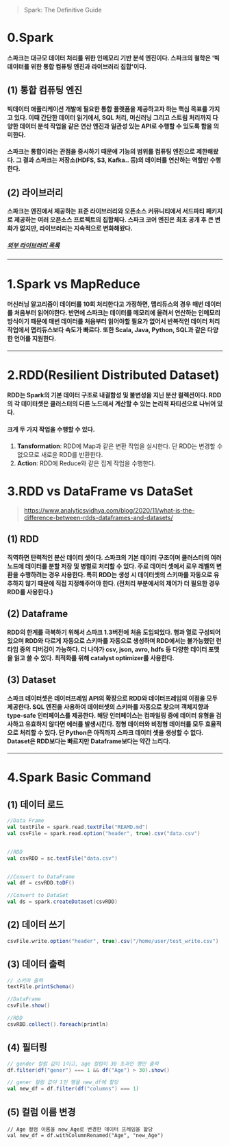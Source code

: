 > Spark: The Definitive Guide
# 0.Spark
#### 스파크는 대규모 데이터 처리를 위한 인메모리 기반 분석 엔진이다. 스파크의 철학은 '빅데이터를 위한 통합 컴퓨팅 엔진과 라이브러리 집합'이다.
## (1) 통합 컴퓨팅 엔진
#### 빅데이터 애플리케이션 개발에 필요한 통합 플랫폼을 제공하고자 하는 핵심 목표를 가지고 있다. 이때 간단한 데이터 읽기에서, SQL 처리, 머신러닝 그리고 스트림 처리까지 다양한 데이터 분석 작업을 같은 연산 엔진과 일관성 있는 API로 수행할 수 있도록 함을 의미한다.
#### 스파크는 통합이라는 관점을 중시하기 때문에 기능의 범위를 컴퓨팅 엔진으로 제한해왔다. 그 결과 스파크는 저장소(HDFS, S3, Kafka.. 등)의 데이터를 연산하는 역할만 수행한다.
## (2) 라이브러리
#### 스파크는 엔진에서 제공하는 표준 라이브러리와 오픈소스 커뮤니티에서 서드파티 패키지로 제공하는 여러 오픈소스 프로젝트의 집합체다. 스파크 코어 엔진은 최초 공개 후 큰 변화가 없지만, 라이브러리는 지속적으로 변화해왔다.

##### [외부 라이브러리 목록](http://spark-packages.org)
---
# 1.Spark vs MapReduce
#### 머신러닝 알고리즘이 데이터를 10회 처리한다고 가정하면, 맵리듀스의 경우 매번 데이터를 처음부터 읽어야한다. 반면에 스파크는 데이터를 메모리에 올려서 연산하는 인메모리 방식이기 때문에 매번 데이터를 처음부터 읽어야할 필요가 없어서 반복적인 데이터 처리 작업에서 맵리듀스보다 속도가 빠르다. 또한 Scala, Java, Python, SQL과 같은 다양한 언어를 지원한다. 
---
# 2.RDD(Resilient Distributed Dataset)
#### RDD는 Spark의 기본 데이터 구조로 내결함성 및 불변성을 지닌 분산 컬렉션이다. RDD의 각 데이터셋은 클러스터의 다른 노드에서 계산할 수 있는 논리적 파티션으로 나뉘어 있다.
#### 크게 두 가지 작업을 수행할 수 있다. 
1. **Tansformation**: RDD에 Map과 같은 변환 작업을 실시한다. 단 RDD는 변경할 수 없으므로 새로운 RDD를 반환한다.
2. **Action**: RDD에 Reduce와 같은 집계 작업을 수행한다.

# 3.RDD vs DataFrame vs DataSet
> https://www.analyticsvidhya.com/blog/2020/11/what-is-the-difference-between-rdds-dataframes-and-datasets/
## (1) RDD
#### 직역하면 탄력적인 분산 데이터 셋이다. 스파크의 기본 데이터 구조이며 클러스터의 여러 노드에 데이터를 분할 저장 및 병렬로 처리할 수 있다. 주로 데이터 셋에서 로우 레벨의 변환을 수행하려는 경우 사용한다. 특히 RDD는 생성 시 데이터셋의 스키마를 자동으로 유추하지 않기 때문에 직접 지정해주어야 한다. (전처리 부분에서의 제어가 더 필요한 경우 RDD를 사용한다.) 

## (2) Dataframe
#### RDD의 한계를 극복하기 위해서 스파크 1.3버전에 처음 도입되었다. 행과 열로 구성되어 있으며 RDD와 다르게 자동으로 스키마를 자동으로 생성하며 RDD에서는 불가능했던 런타임 중의 디버깅이 가능하다. 더 나아가 csv, json, avro, hdfs 등 다양한 데이터 포맷을 읽고 쓸 수 있다. 최적화를 위해 catalyst optimizer를 사용한다.

## (3) Dataset
#### 스파크 데이터셋은 데이터프레임 API의 확장으로 RDD와 데이터프레임의 이점을 모두 제공한다. SQL 엔진을 사용하여 데이터셋의 스키마를 자동으로 찾으며 객체지향과 type-safe 인터페이스를 제공한다. 해당 인터페이스는 컴파일링 중에 데이터 유형을 검사하고 유효하지 않다면 에러를 발생시킨다. 정형 데이터와 비정형 데이터를 모두 효율적으로 처리할 수 있다. 단 Python은 아직까지 스파크 데이터 셋을 생성할 수 없다. Dataset은 RDD보다는 빠르지만 Dataframe보다는 약간 느리다.
---

# 4.Spark Basic Command
## (1) 데이터 로드
```scala
//Data Frame
val textFile = spark.read.textFile("REAMD.md")
val csvFile = spark.read.option("header", true).csv("data.csv")


//RDD
val csvRDD = sc.textFile("data.csv")


//Convert to DataFrame
val df = csvRDD.toDF()

//Convert to DataSet
val ds = spark.createDataset(csvRDD)
```

## (2) 데이터 쓰기
```scala
csvFile.write.option("header", true).csv("/home/user/test_write.csv")
```


## (3) 데이터 출력

```scala
// 스키마 출력
textFile.printSchema()

//DataFrame
csvFile.show()

//RDD
csvRDD.collect().foreach(println)

```

## (4) 필터링
```scala
// gender 컬럼 값이 1이고, age 컬럼이 30 초과인 행만 출력
df.filter(df("gener") === 1 && df("Age") > 30).show()

// gener 컬럼 값이 1인 행을 new_df에 할당
val new_df = df.filter(df("columns") === 1)
```

## (5) 컬럼 이름 변경
```
// Age 컬럼 이름을 new_Age로 변경한 데이터 프레임을 할당
val new_df = df.withColumnRenamed("Age", "new_Age")
```
